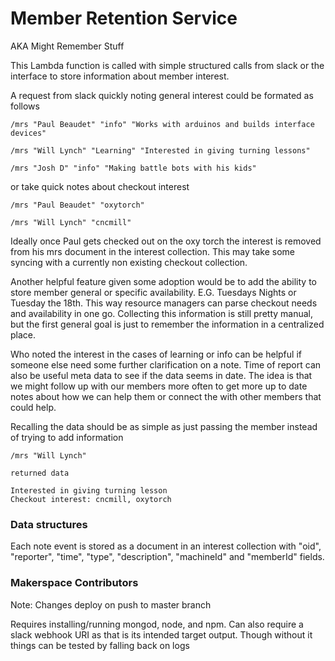 # Member Retention Service

AKA Might Remember Stuff

This Lambda function is called with simple structured calls from slack or the interface to store information about member interest.

A request from slack quickly noting general interest could be formated as follows

    /mrs "Paul Beaudet" "info" "Works with arduinos and builds interface devices"

    /mrs "Will Lynch" "Learning" "Interested in giving turning lessons"

    /mrs "Josh D" "info" "Making battle bots with his kids"

or take quick notes about checkout interest

    /mrs "Paul Beaudet" "oxytorch"

    /mrs "Will Lynch" "cncmill"

Ideally once Paul gets checked out on the oxy torch the interest is removed from his mrs document in the interest collection. This may take some syncing with a currently non existing checkout collection.

Another helpful feature given some adoption would be to add the ability to store member general or specific availability. E.G. Tuesdays Nights or Tuesday the 18th. This way resource managers can parse checkout needs and availability in one go. Collecting this information is still pretty manual, but the first general goal is just to remember the information in a centralized place.

Who noted the interest in the cases of learning or info can be helpful if someone else need some further clarification on a note. Time of report can also be useful meta data to see if the data seems in date. The idea is that we might follow up with our members more often to get more up to date notes about how we can help them or connect the with other members that could help.

Recalling the data should be as simple as just passing the member instead of trying to add information

    /mrs "Will Lynch"

    returned data

    Interested in giving turning lesson
    Checkout interest: cncmill, oxytorch

### Data structures

Each note event is stored as a document in an interest collection with "oid", "reporter", "time", "type", "description", "machineId" and "memberId" fields.

### Makerspace Contributors

Note: Changes deploy on push to master branch

Requires installing/running mongod, node, and npm. Can also require a slack webhook URI as that is its intended target output. Though without it things can be tested by falling back on logs
